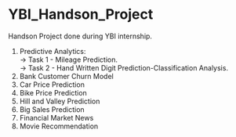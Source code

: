 # YBI_Handson_Project
Handson Project done during YBI internship.
1) Predictive Analytics:<br>
   -> Task 1 - Mileage Prediction.<br>
   -> Task 2 - Hand Written Digit Prediction-Classification Analysis.<br>
2) Bank Customer Churn Model<br>
3) Car Price Prediction<br>
4) Bike Price Prediction<br>
5) Hill and Valley Prediction<br>
6) Big Sales Prediction
7) Financial Market News
8) Movie Recommendation
